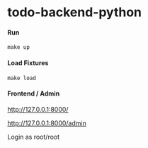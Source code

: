 # todo-backend-python

#### Run

```
make up
```

#### Load Fixtures

```
make load
```

#### Frontend / Admin

http://127.0.0.1:8000/

http://127.0.0.1:8000/admin

Login as root/root

